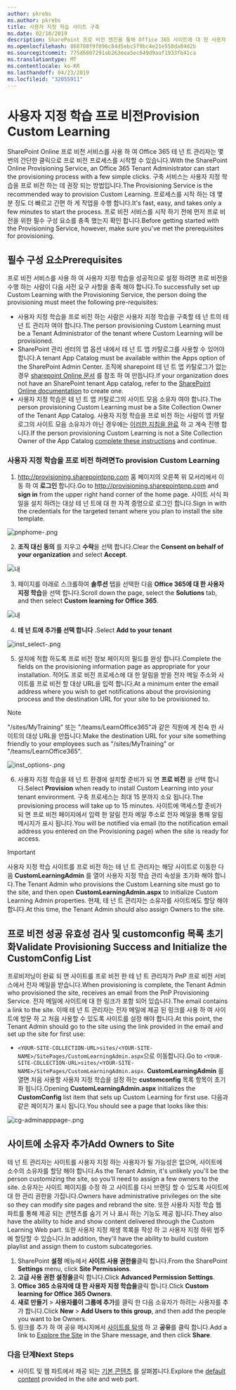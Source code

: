 ```yaml
---
author: pkrebs
ms.author: pkrebs
title: 사용자 지정 학습 사이트 구축
ms.date: 02/10/2019
description: SharePoint 프로 비전 엔진을 통해 Office 365 사이트에 대 한 사용자 지정 학습 프로 비전
ms.openlocfilehash: 868708f9f096c84d5ebc5f9bc4e21e558da84d2b
ms.sourcegitcommit: 775d6807291ab263eea5ec649d9aaf1933fb41ca
ms.translationtype: MT
ms.contentlocale: ko-KR
ms.lasthandoff: 04/23/2019
ms.locfileid: "32055911"
---
```

# <a name="provision-custom-learning"></a><span data-ttu-id="43e09-103">사용자 지정 학습 프로 비전</span><span class="sxs-lookup"><span data-stu-id="43e09-103">Provision Custom Learning</span></span> 

<span data-ttu-id="43e09-104">SharePoint Online 프로 비전 서비스를 사용 하 여 Office 365 테 넌 트 관리자는 몇 번의 간단한 클릭으로 프로 비전 프로세스를 시작할 수 있습니다.</span><span class="sxs-lookup"><span data-stu-id="43e09-104">With the SharePoint Online Provisioning Service, an Office 365 Tenant Administrator can start the provisioning process with a few simple clicks.</span></span> <span data-ttu-id="43e09-105">구축 서비스는 사용자 지정 학습을 프로 비전 하는 데 권장 되는 방법입니다.</span><span class="sxs-lookup"><span data-stu-id="43e09-105">The Provisioning Service is the recommended way to provision Custom Learning.</span></span> <span data-ttu-id="43e09-106">프로세스를 시작 하는 데 몇 분 정도 더 빠르고 간편 하 게 작업을 수행 합니다.</span><span class="sxs-lookup"><span data-stu-id="43e09-106">It's fast, easy, and takes only a few minutes to start the process.</span></span> <span data-ttu-id="43e09-107">프로 비전 서비스를 시작 하기 전에 먼저 프로 비전을 위한 필수 구성 요소를 충족 했는지 확인 합니다.</span><span class="sxs-lookup"><span data-stu-id="43e09-107">Before getting started with the Provisioning Service, however, make sure you've met the prerequisites for provisioning.</span></span>

## <a name="prerequisites"></a><span data-ttu-id="43e09-108">필수 구성 요소</span><span class="sxs-lookup"><span data-stu-id="43e09-108">Prerequisites</span></span>
 
<span data-ttu-id="43e09-109">프로 비전 서비스를 사용 하 여 사용자 지정 학습을 성공적으로 설정 하려면 프로 비전을 수행 하는 사람이 다음 사전 요구 사항을 충족 해야 합니다.</span><span class="sxs-lookup"><span data-stu-id="43e09-109">To successfully set up Custom Learning with the Provisioning Service, the person doing the provisioning must meet the following pre-requisites:</span></span> 
 
- <span data-ttu-id="43e09-110">사용자 지정 학습을 프로 비전 하는 사람은 사용자 지정 학습을 구축할 테 넌 트의 테 넌 트 관리자 여야 합니다.</span><span class="sxs-lookup"><span data-stu-id="43e09-110">The person provisioning Custom Learning must be a Tenant Administrator of the tenant where Custom Learning will be provisioned.</span></span>  
- <span data-ttu-id="43e09-111">SharePoint 관리 센터의 앱 옵션 내에서 테 넌 트 앱 카탈로그를 사용할 수 있어야 합니다.</span><span class="sxs-lookup"><span data-stu-id="43e09-111">A tenant App Catalog must be available within the Apps option of the SharePoint Admin Center.</span></span> <span data-ttu-id="43e09-112">조직에 sharepoint 테 넌 트 앱 카탈로그가 없는 경우 [sharepoint Online 문서](https://docs.microsoft.com/en-us/sharepoint/use-app-catalog) 를 참조 하 여 만듭니다.</span><span class="sxs-lookup"><span data-stu-id="43e09-112">If your organization does not have an SharePoint tenant App catalog, refer to the [SharePoint Online documentation](https://docs.microsoft.com/en-us/sharepoint/use-app-catalog) to create one.</span></span>  
- <span data-ttu-id="43e09-113">사용자 지정 학습은 테 넌 트 앱 카탈로그의 사이트 모음 소유자 여야 합니다.</span><span class="sxs-lookup"><span data-stu-id="43e09-113">The person provisioning Custom Learning must be a Site Collection Owner of the Tenant App Catalog.</span></span> <span data-ttu-id="43e09-114">사용자 지정 학습을 프로 비전 하는 사람이 앱 카탈로그의 사이트 모음 소유자가 아닌 경우에는 [이러한 지침을 완료](addappadmin.md) 하 고 계속 진행 합니다.</span><span class="sxs-lookup"><span data-stu-id="43e09-114">If the person provisioning Custom Learning is not a Site Collection Owner of the App Catalog [complete these instructions](addappadmin.md) and continue.</span></span> 

### <a name="to-provision-custom-learning"></a><span data-ttu-id="43e09-115">사용자 지정 학습을 프로 비전 하려면</span><span class="sxs-lookup"><span data-stu-id="43e09-115">To provision Custom Learning</span></span>

1. <span data-ttu-id="43e09-116">http://provisioning.sharepointpnp.com 홈 페이지의 오른쪽 위 모서리에서 이동 하 여 **로그인** 합니다.</span><span class="sxs-lookup"><span data-stu-id="43e09-116">Go to http://provisioning.sharepointpnp.com and **sign in** from the upper right hand corner of the home page.</span></span>  <span data-ttu-id="43e09-117">사이트 서식 파일을 설치 하려는 대상 테 넌 트에 대 한 자격 증명으로 로그인 합니다.</span><span class="sxs-lookup"><span data-stu-id="43e09-117">Sign in with the  credentials for the targeted tenant where you plan to install the site template.</span></span>

![pnphome-.png](media/inst_signin.png)

2. <span data-ttu-id="43e09-119">**조직 대신 동의** 를 지우고 **수락**을 선택 합니다.</span><span class="sxs-lookup"><span data-stu-id="43e09-119">Clear the **Consent on behalf of your organization** and select **Accept**.</span></span>

![내](media/inst_perms.png)

3. <span data-ttu-id="43e09-121">페이지를 아래로 스크롤하여 **솔루션** 탭을 선택한 다음 **Office 365에 대 한 사용자 지정 학습**을 선택 합니다.</span><span class="sxs-lookup"><span data-stu-id="43e09-121">Scroll down the page, select the **Solutions** tab, and then select **Custom learning for Office 365**.</span></span> 

![내](media/inst_select.png)

4. <span data-ttu-id="43e09-123">**테 넌 트에 추가를 선택 합니다** .</span><span class="sxs-lookup"><span data-stu-id="43e09-123">Select **Add to your tenant**</span></span>

![inst_select-.png](media/inst_add.png)

5. <span data-ttu-id="43e09-125">설치에 적합 하도록 프로 비전 정보 페이지의 필드를 완성 합니다.</span><span class="sxs-lookup"><span data-stu-id="43e09-125">Complete the fields on the provisioning information page as appropriate for your installation.</span></span> <span data-ttu-id="43e09-126">적어도 프로 비전 프로세스에 대 한 알림을 받을 전자 메일 주소와 사이트를 프로 비전 할 대상 URL을 입력 합니다.</span><span class="sxs-lookup"><span data-stu-id="43e09-126">At a minimum enter the email address where you wish to get notifications about the provisioning process and the destination URL for your site to be provisioned to.</span></span>  
> [!NOTE]
> <span data-ttu-id="43e09-127">"/sites/MyTraining" 또는 "/teams/LearnOffice365"과 같은 직원에 게 친숙 한 사이트의 대상 URL을 만듭니다.</span><span class="sxs-lookup"><span data-stu-id="43e09-127">Make the destination URL for your site something friendly to your employees such as "/sites/MyTraining" or "/teams/LearnOffice365".</span></span>

![inst_options-.png](media/inst_options.png)

6. <span data-ttu-id="43e09-129">사용자 지정 학습을 테 넌 트 환경에 설치할 준비가 되 면 **프로 비전** 을 선택 합니다.</span><span class="sxs-lookup"><span data-stu-id="43e09-129">Select **Provision** when ready to install Custom Learning into your tenant environment.</span></span>  <span data-ttu-id="43e09-130">구축 프로세스는 최대 15 분까지 소요 됩니다.</span><span class="sxs-lookup"><span data-stu-id="43e09-130">The provisioning process will take up to 15 minutes.</span></span> <span data-ttu-id="43e09-131">사이트에 액세스할 준비가 되 면 프로 비전 페이지에서 입력 한 알림 전자 메일 주소로 전자 메일을 통해 알림 메시지가 표시 됩니다.</span><span class="sxs-lookup"><span data-stu-id="43e09-131">You will be notified via email (to the notification email address you entered on the Provisioning page) when the site is ready for access.</span></span> 

> [!IMPORTANT]
> <span data-ttu-id="43e09-132">사용자 지정 학습 사이트를 프로 비전 하는 테 넌 트 관리자는 해당 사이트로 이동한 다음 **CustomLearningAdmin** 를 열어 사용자 지정 학습 관리 속성을 초기화 해야 합니다.</span><span class="sxs-lookup"><span data-stu-id="43e09-132">The Tenant Admin who provisions the Custom Learning site must go to the site, and then open **CustomLearningAdmin.aspx** to initialize Custom Learning Admin properties.</span></span> <span data-ttu-id="43e09-133">현재, 테 넌 트 관리자는 소유자를 사이트에도 할당 해야 합니다.</span><span class="sxs-lookup"><span data-stu-id="43e09-133">At this time, the Tenant Admin should also assign Owners to the site.</span></span> 

## <a name="validate-provisioning-success-and-initialize-the-customconfig-list"></a><span data-ttu-id="43e09-134">프로 비전 성공 유효성 검사 및 customconfig 목록 초기화</span><span class="sxs-lookup"><span data-stu-id="43e09-134">Validate Provisioning Success and Initialize the CustomConfig List</span></span>

<span data-ttu-id="43e09-135">프로비저닝이 완료 되 면 사이트를 프로 비전 한 테 넌 트 관리자가 PnP 프로 비전 서비스에서 전자 메일을 받습니다.</span><span class="sxs-lookup"><span data-stu-id="43e09-135">When provisioning is complete, the Tenant Admin who provisioned the site, receives an email from the PnP Provisioning Service.</span></span> <span data-ttu-id="43e09-136">전자 메일에 사이트에 대 한 링크가 포함 되어 있습니다.</span><span class="sxs-lookup"><span data-stu-id="43e09-136">The email contains a link to the site.</span></span> <span data-ttu-id="43e09-137">이때 테 넌 트 관리자는 전자 메일에 제공 된 링크를 사용 하 여 사이트에 방문 하 고 처음 사용할 수 있도록 사이트를 설정 해야 합니다.</span><span class="sxs-lookup"><span data-stu-id="43e09-137">At this point, the Tenant Admin should go to the site using the link provided in the email and set up the site for first use:</span></span>

- <span data-ttu-id="43e09-138">`<YOUR-SITE-COLLECTION-URL>sites/<YOUR-SITE-NAME>/SitePages/CustomLearningAdmin.aspx`으로 이동합니다.</span><span class="sxs-lookup"><span data-stu-id="43e09-138">Go to `<YOUR-SITE-COLLECTION-URL>sites/<YOUR-SITE-NAME>/SitePages/CustomLearningAdmin.aspx`.</span></span> <span data-ttu-id="43e09-139">**CustomLearningAdmin** 를 열면 처음 사용할 사용자 지정 학습을 설정 하는 **customconfig** 목록 항목이 초기화 됩니다.</span><span class="sxs-lookup"><span data-stu-id="43e09-139">Opening **CustomLearningAdmin.aspx** initializes the **CustomConfig** list item that sets up Custom Learning for first use.</span></span> <span data-ttu-id="43e09-140">다음과 같은 페이지가 표시 됩니다.</span><span class="sxs-lookup"><span data-stu-id="43e09-140">You should see a page that looks like this:</span></span>

![cg-adminapppage-.png](media/cg-adminapppage.png)

## <a name="add-owners-to-site"></a><span data-ttu-id="43e09-142">사이트에 소유자 추가</span><span class="sxs-lookup"><span data-stu-id="43e09-142">Add Owners to Site</span></span>
<span data-ttu-id="43e09-143">테 넌 트 관리자는 사이트를 사용자 지정 하는 사용자가 될 가능성은 없으며, 사이트에 소수의 소유자를 할당 해야 합니다.</span><span class="sxs-lookup"><span data-stu-id="43e09-143">As the Tenant Admin, it's unlikely you'll be the person customizing the site, so you'll need to assign a few owners to the site.</span></span> <span data-ttu-id="43e09-144">소유자는 사이트 페이지를 수정 하 고 사이트를 다시 브랜딩 할 수 있도록 사이트에 대 한 관리 권한을 가집니다.</span><span class="sxs-lookup"><span data-stu-id="43e09-144">Owners have administrative privileges on the site so they can modify site pages and rebrand the site.</span></span> <span data-ttu-id="43e09-145">또한 사용자 지정 학습 웹 파트를 통해 제공 되는 콘텐츠를 숨기 거 나 표시 하는 기능도 제공 됩니다.</span><span class="sxs-lookup"><span data-stu-id="43e09-145">They also have the ability to hide and show content delivered through the Custom Learning Web part.</span></span> <span data-ttu-id="43e09-146">또한 사용자 지정 재생 목록을 작성 하 고 사용자 지정 하위 범주에 할당할 수 있습니다.</span><span class="sxs-lookup"><span data-stu-id="43e09-146">In addition, they'll have the ability to build custom playlist and assign them to custom subcategories.</span></span>  

1. <span data-ttu-id="43e09-147">SharePoint **설정** 메뉴에서 **사이트 사용 권한을**클릭 합니다.</span><span class="sxs-lookup"><span data-stu-id="43e09-147">From the SharePoint **Settings** menu, click **Site Permissions**.</span></span>
2. <span data-ttu-id="43e09-148">**고급 사용 권한 설정을**클릭 합니다.</span><span class="sxs-lookup"><span data-stu-id="43e09-148">Click **Advanced Permission Settings**.</span></span>
3. <span data-ttu-id="43e09-149">**Office 365 소유자에 대 한 사용자 지정 학습을**클릭 합니다.</span><span class="sxs-lookup"><span data-stu-id="43e09-149">Click **Custom learning for Office 365 Owners**.</span></span>
4. <span data-ttu-id="43e09-150">**새로 만들기** > **사용자를이 그룹에 추가**를 클릭 한 다음 소유자가 하려는 사용자를 추가 합니다.</span><span class="sxs-lookup"><span data-stu-id="43e09-150">Click **New** > **Add Users to this group**, and then add the people you want to be Owners.</span></span> 
5. <span data-ttu-id="43e09-151">링크를 추가 하 여 공유 메시지에서 [사이트를 탐색](custom_exploresite.md) 하 고 **공유**를 클릭 합니다.</span><span class="sxs-lookup"><span data-stu-id="43e09-151">Add a link to [Explore the Site](custom_exploresite.md) in the Share message, and then click **Share**.</span></span>

### <a name="next-steps"></a><span data-ttu-id="43e09-152">다음 단계</span><span class="sxs-lookup"><span data-stu-id="43e09-152">Next Steps</span></span>
- <span data-ttu-id="43e09-153">사이트 및 웹 파트에서 제공 되는 [기본 콘텐츠](custom_exploresite.md) 를 살펴봅니다.</span><span class="sxs-lookup"><span data-stu-id="43e09-153">Explore the [default content](custom_exploresite.md) provided in the site and web part.</span></span>
